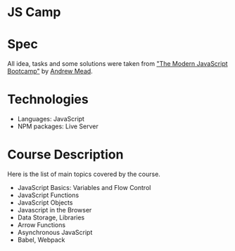 # JS Camp

# Spec
All idea, tasks and some solutions were taken from ["The Modern JavaScript Bootcamp"](https://www.udemy.com/course/modern-javascript/) by [Andrew Mead](https://mead.io).  


# Technologies
 - Languages: JavaScript
 - NPM packages: Live Server

# Course Description
Here is the list of main topics covered by the course.
 - JavaScript Basics: Variables and Flow Control
 - JavaScript Functions
 - JavaScript Objects
 - Javascript in the Browser
 - Data Storage, Libraries
 - Arrow Functions
 - Asynchronous JavaScript
 - Babel, Webpack